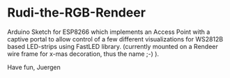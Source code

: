 # Rudi-the-RGB-Rendeer
Arduino Sketch for ESP8266 which implements an Access Point with a captive portal to allow control of a few different visualizations for WS2812B based LED-strips using FastLED library.
(currently mounted on a Rendeer wire frame for x-mas decoration, thus the name ;-) ).

Have fun,
Juergen
